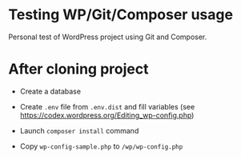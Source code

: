 Testing WP/Git/Composer usage
======

Personal test of WordPress project using Git and Composer.

# After cloning project
* Create a database

* Create `.env` file from `.env.dist` and fill variables (see https://codex.wordpress.org/Editing_wp-config.php)

* Launch `composer install` command

* Copy `wp-config-sample.php` to `/wp/wp-config.php`